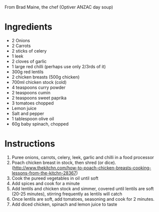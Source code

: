 ---
---
From Brad Maine, the chef (Optiver ANZAC day soup)

# Ingredients

* 2 Onions
* 2 Carrots
* 2 sticks of celery
* 1 leek
* 2 cloves of garlic
* 1 large red chilli (perhaps use only 2/3rds of it)
* 300g red lentils
* 2 chicken breasts (500g chicken)
* 700ml chicken stock (cold)
* 4 teaspoons curry powder
* 2 teaspoons cumin
* 2 teaspoons sweet paprika
* 3 tomatoes chopped
* Lemon juice
* Salt and pepper
* 1 tablespoon olive oil
* 60g baby spinach, chopped

# Instructions

1. Puree onions, carrots, celery, leek, garlic and chilli in a food processor
2. Poach chicken breast in stock, then shred (or dice). (http://www.thekitchn.com/how-to-poach-chicken-breasts-cooking-lessons-from-the-kitchn-28367)
2. Cook the pureed vegetables in oil until soft
3. Add spices and cook for a minute
4. Add lentils and chicken stock and simmer, covered until lentils are soft (20-25 minutes), stirring frequently as lentils will catch
5. Once lentils are soft, add tomatoes, seasoning and cook for 2 minutes.
6. Add diced chicken, spinach and lemon juice to taste
